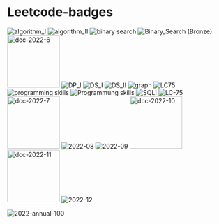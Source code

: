 # Leetcode-badges


![algorithm_I](https://user-images.githubusercontent.com/85725008/180792444-8a6bb6d1-e786-496a-9b8f-13297d2f1232.png)
![algorithm_II](https://user-images.githubusercontent.com/85725008/180792644-4ac1879a-f313-4622-8224-df67b24b8a5e.png)
![binary search](https://user-images.githubusercontent.com/85725008/180792651-bdcd47fd-0d46-4ae6-a5f7-4362c7cdfff5.png)
![Binary_Search (Bronze)](https://user-images.githubusercontent.com/85725008/180792666-f6f5c794-b446-4d1c-aa86-8973ddce4951.png)
<img width="120" alt="dcc-2022-6" src="https://user-images.githubusercontent.com/85725008/180792674-8072da9a-7bfe-463d-ae50-b10d9ee6a4ad.png">
![DP_I](https://user-images.githubusercontent.com/85725008/180792688-3369c365-4773-48d8-984b-27fb4430295f.png)
![DS_I](https://user-images.githubusercontent.com/85725008/180792699-f283b47d-fb65-4dc5-be19-27c6f20e160d.png)
![DS_II](https://user-images.githubusercontent.com/85725008/180792715-dbd35c2f-c89a-4228-b93c-7afa5cd5ce78.png)
![graph](https://user-images.githubusercontent.com/85725008/180792725-996c1a6e-2b9b-4e74-975a-a9d3cc4e79d4.png)
![LC75](https://user-images.githubusercontent.com/85725008/180792741-6c1e96a2-78d9-4cca-9958-15246c87c81d.png)
![programming skills](https://user-images.githubusercontent.com/85725008/180792751-f5adfce3-6983-4c26-992f-2eef00a41264.png)
![Programmung skills](https://user-images.githubusercontent.com/85725008/180792763-0cd023b4-95ab-4293-a296-7b0fb72a6360.png)
![SQLI](https://user-images.githubusercontent.com/85725008/180792770-cfa06962-c054-4878-a92a-53b8a2ddffb4.png)
![LC-75](https://user-images.githubusercontent.com/85725008/181170871-db2db867-272d-4dd6-933c-b9db45c67b66.gif)
<img width="120" alt="dcc-2022-7" src="https://user-images.githubusercontent.com/85725008/182011221-b7c8f22a-9f17-4c3e-8bc1-d55ca7f60e97.png">
![2022-08](https://user-images.githubusercontent.com/85725008/187594655-07b9e1fc-ebbe-43fe-a8fb-24dc1b1013a8.gif)
![2022-09](https://user-images.githubusercontent.com/85725008/193186572-fdc5271a-c79b-48da-a447-432c87fb98e2.gif)
<img width="120" alt="dcc-2022-10" src="https://user-images.githubusercontent.com/85725008/211144958-c9202b48-e316-4601-ada8-a849ab722640.png">
<img width="120" alt="dcc-2022-11" src="https://user-images.githubusercontent.com/85725008/211144960-38e41b23-d931-4a7a-a5c1-db578a982609.png">
![2022-12](https://user-images.githubusercontent.com/85725008/211145038-25a49b5b-ddc4-43e6-a618-1e7cc112d60f.gif)

![2022-annual-100](https://user-images.githubusercontent.com/85725008/211144968-a3226d60-e8f9-4e78-b202-ad0e3b3f4035.gif)
